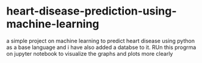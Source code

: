 # heart-disease-prediction-using-machine-learning
a simple project on machine learning to predict heart disease using python as a base language and i have also added a databse to it. RUn this progrma on jupyter notebook to visualize the graphs and plots more clearly
